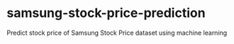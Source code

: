 # samsung-stock-price-prediction
Predict stock price of Samsung Stock Price dataset using machine learning

